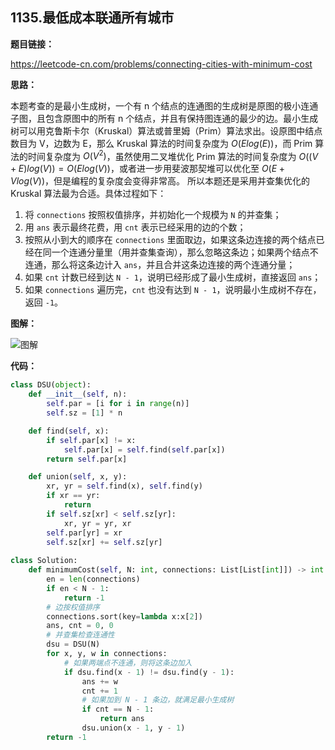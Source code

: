 ## 1135.最低成本联通所有城市

**题目链接：**

https://leetcode-cn.com/problems/connecting-cities-with-minimum-cost

**思路：**

本题考查的是最小生成树，一个有 n 个结点的连通图的生成树是原图的极小连通子图，且包含原图中的所有 n 个结点，并且有保持图连通的最少的边。最小生成树可以用克鲁斯卡尔（Kruskal）算法或普里姆（Prim）算法求出。设原图中结点数目为 V，边数为 E，那么 Kruskal 算法的时间复杂度为 $O(Elog(E))$，而 Prim 算法的时间复杂度为 $O(V^2)$，虽然使用二叉堆优化 Prim 算法的时间复杂度为 $O((V + E) log(V)) = O(E log(V))$，或者进一步用斐波那契堆可以优化至 $O(E + V log(V))$，但是编程的复杂度会变得非常高。 所以本题还是采用并查集优化的 Kruskal 算法最为合适。具体过程如下：

1. 将 `connections` 按照权值排序，并初始化一个规模为 `N` 的并查集；
2. 用 `ans` 表示最终花费，用 `cnt` 表示已经采用的边的个数；
3. 按照从小到大的顺序在 `connections` 里面取边，如果这条边连接的两个结点已经在同一个连通分量里（用并查集查询），那么忽略这条边；如果两个结点不连通，那么将这条边计入 `ans`，并且合并这条边连接的两个连通分量；
4. 如果 `cnt` 计数已经到达 `N - 1`，说明已经形成了最小生成树，直接返回 `ans`；
5. 如果 `connections` 遍历完，`cnt` 也没有达到 `N - 1`，说明最小生成树不存在，返回 `-1`。

**图解：**

![图解](http://qiniu.wenyuetech.cn/1135-1.gif)


**代码：**
```python
class DSU(object):
    def __init__(self, n):
        self.par = [i for i in range(n)]
        self.sz = [1] * n

    def find(self, x):
        if self.par[x] != x:
            self.par[x] = self.find(self.par[x])
        return self.par[x]

    def union(self, x, y):
        xr, yr = self.find(x), self.find(y)
        if xr == yr:
            return
        if self.sz[xr] < self.sz[yr]:
            xr, yr = yr, xr
        self.par[yr] = xr
        self.sz[xr] += self.sz[yr]
        
class Solution:
    def minimumCost(self, N: int, connections: List[List[int]]) -> int:
        en = len(connections)
        if en < N - 1:
            return -1
        # 边按权值排序
        connections.sort(key=lambda x:x[2])
        ans, cnt = 0, 0
        # 并查集检查连通性
        dsu = DSU(N)
        for x, y, w in connections:
            # 如果两端点不连通，则将这条边加入
            if dsu.find(x - 1) != dsu.find(y - 1):
                ans += w
                cnt += 1
                # 如果加到 N - 1 条边，就满足最小生成树
                if cnt == N - 1:
                    return ans
                dsu.union(x - 1, y - 1)
        return -1
```


